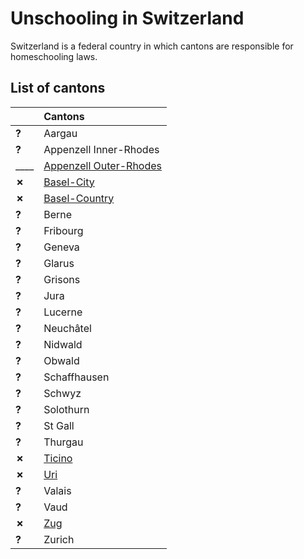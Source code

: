 # Unschooling in Switzerland

Switzerland is a federal country in which cantons are responsible for homeschooling laws.

## List of cantons

| | Cantons |
| - | :------ |
| __?__ | Aargau |
| __?__ | Appenzell Inner-Rhodes |
| ____ | [Appenzell Outer-Rhodes](Appenzell-Outer-Rhodes.md) |
| __✗__ | [Basel-City](Basel-City.md) |
| __✗__ | [Basel-Country](Basel-Country.md) |
| __?__ | Berne |
| __?__ | Fribourg |
| __?__ | Geneva |
| __?__ | Glarus |
| __?__ | Grisons |
| __?__ | Jura |
| __?__ | Lucerne |
| __?__ | Neuchâtel |
| __?__ | Nidwald |
| __?__ | Obwald | 
| __?__ | Schaffhausen |
| __?__ | Schwyz |
| __?__ | Solothurn |
| __?__ | St Gall |
| __?__ | Thurgau |
| __✗__ | [Ticino](Ticino.md) |
| __✗__ | [Uri](Uri.md) |
| __?__ | Valais |
| __?__ | Vaud |
| __✗__ | [Zug](Zug.md) |
| __?__ | Zurich |
